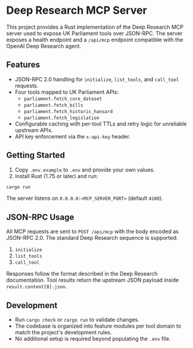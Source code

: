 # Deep Research MCP Server

This project provides a Rust implementation of the Deep Research MCP server used to expose UK Parliament tools over JSON-RPC. The server exposes a health endpoint and a `/api/mcp` endpoint compatible with the OpenAI Deep Research agent.

## Features

- JSON-RPC 2.0 handling for `initialize`, `list_tools`, and `call_tool` requests.
- Four tools mapped to UK Parliament APIs:
  - `parliament.fetch_core_dataset`
  - `parliament.fetch_bills`
  - `parliament.fetch_historic_hansard`
  - `parliament.fetch_legislation`
- Configurable caching with per-tool TTLs and retry logic for unreliable upstream APIs.
- API key enforcement via the `x-api-key` header.

## Getting Started

1. Copy `.env.example` to `.env` and provide your own values.
2. Install Rust (1.75 or later) and run:

```bash
cargo run
```

The server listens on `0.0.0.0:<MCP_SERVER_PORT>` (default `4100`).

## JSON-RPC Usage

All MCP requests are sent to `POST /api/mcp` with the body encoded as JSON-RPC 2.0. The standard Deep Research sequence is supported:

1. `initialize`
2. `list_tools`
3. `call_tool`

Responses follow the format described in the Deep Research documentation. Tool results return the upstream JSON payload inside `result.content[0].json`.

## Development

- Run `cargo check` or `cargo run` to validate changes.
- The codebase is organized into feature modules per tool domain to match the project's development rules.
- No additional setup is required beyond populating the `.env` file.
